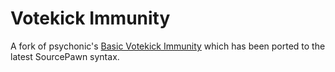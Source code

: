 # Votekick Immunity

A fork of psychonic's [Basic Votekick Immunity](https://forums.alliedmods.net/showthread.php?p=1506666) which has been ported to the latest SourcePawn syntax.
